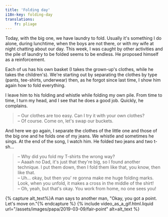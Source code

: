 ```yaml
---
title: 'Folding day'
i18n-key: folding-day
translations:
    fr: pliage
---
```


Today, with the big one, we have laundry to fold. Usually it's something I do
alone, during lunchtime, when the boys are not there, or with my wife at night
chatting about our day. This week, I was caught by other activities and the pile
of laundry to be folded seems to be endless. He proposed himself as a
reinforcement.

Each of us has his own basket (I takes the grown-up's clothes, while he takes
the children's). We're starting out by separating the clothes by type (pants,
tee-shirts, underwear) then, as he forgot since last time, I show him again how
to fold everything.

I leave him to his folding and whistle while folding my own pile. From time to
time, I turn my head, and I see that he does a good job. Quickly, he complains.

> – Our clothes are too easy. Can I try it with your own clothes?  
> – Of course. Come on, let's swap our buckets.

And here we go again, I separate the clothes of the little one and those of the
big one and he folds one of my jeans. We whistle and sometimes he sings. At the
end of the song, I watch him. He folded two jeans and two t-sh…

> – Why did you fold my T-shirts the wrong way?  
> – Aaaah no Dad, it's just that they're big, so I found another technique. I
> put them down, then I fold them like that, you know, then like that.  
> – Uh... okay, but then you' re gonna make me huge folding marks. Look, when
> you unfold, it makes a cross in the middle of the shirt!  
> – Oh, yeah, but that's okay. You work from home, no one sees you!

{% capture alt_text%}A man says to another man, "Okay, you got a point. Let's
move on."{% endcapture %} {% include video_as_a_gif.html.liquid
url="/assets/images/papa/2019-03-09/fair-point"
alt=alt_text
%}
